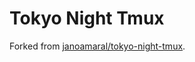 # Tokyo Night Tmux

Forked from [janoamaral/tokyo-night-tmux](https://github.com/janoamaral/tokyo-night-tmux).
